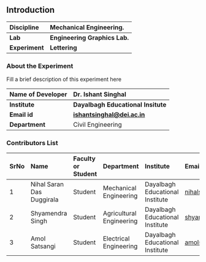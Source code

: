 ## Introduction


<b>Discipline | <b>Mechanical Engineering.
:--|:--|
<b> Lab | <b> Engineering Graphics Lab.
<b> Experiment|     <b> Lettering

### About the Experiment 

Fill a brief description of this experiment here

<b>Name of Developer | <b> Dr. Ishant Singhal
:--|:--|
<b> Institute | <b>  Dayalbagh Educational Insitute
<b> Email id|     <b>  ishantsinghal@dei.ac.in
<b> Department |  Civil Engineering

### Contributors List

SrNo | Name | Faculty or Student | Department| Institute | Email id
:--|:--|:--|:--|:--|:--|
1 | Nihal Saran Das Duggirala | Student | Mechanical Engineering | Dayalbagh Educational Institute | nihalsarandasd@gmail.com
2 | Shyamendra Singh | Student | Agricultural Engineering | Dayalbagh Educational Institute | shyamendra.me@gmail.com
3 | Amol Satsangi | Student | Electrical Engineering | Dayalbagh Educational Institute | amolsatsangi02@gmail.com
